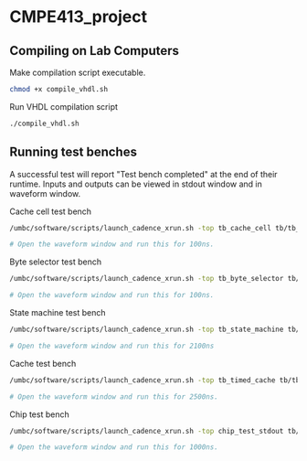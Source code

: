 # CMPE413_project

## Compiling on Lab Computers

Make compilation script executable.
```bash
chmod +x compile_vhdl.sh
```


Run VHDL compilation script
```bash
./compile_vhdl.sh
```


## Running test benches

A successful test will report "Test bench completed" at the end of their runtime. Inputs and outputs can be viewed in stdout window and in waveform window.



Cache cell test bench
```bash
/umbc/software/scripts/launch_cadence_xrun.sh -top tb_cache_cell tb/tb_cache_cell.vhd -gui -access rwc -work work

# Open the waveform window and run this for 100ns.
```


Byte selector test bench 
```bash
/umbc/software/scripts/launch_cadence_xrun.sh -top tb_byte_selector tb/tb_byte_selector.vhd -gui -access rwc -work work

# Open the waveform window and run this for 100ns.
```


State machine test bench
```bash
/umbc/software/scripts/launch_cadence_xrun.sh -top tb_state_machine tb/tb_state_machine.vhd -gui -access rwc -work work

# Open the waveform window and run this for 2100ns
```


Cache test bench
```bash
/umbc/software/scripts/launch_cadence_xrun.sh -top tb_timed_cache tb/tb_timed_cache.vhd -gui -access rwc -work work

# Open the waveform window and run this for 2500ns.
```


Chip test bench
```bash
/umbc/software/scripts/launch_cadence_xrun.sh -top chip_test_stdout tb/chip_test_stdout.vhd -gui -access rwc -work work

# Open the waveform window and run this for 1000ns.
```
